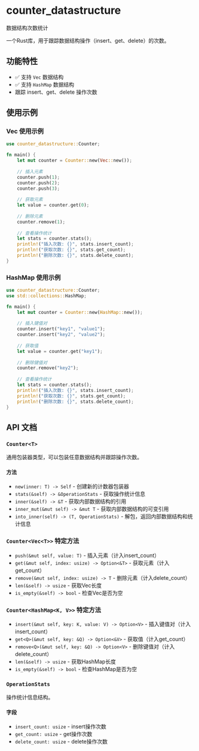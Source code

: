# counter_datastructure
数据结构次数统计

一个Rust库，用于跟踪数据结构操作（insert、get、delete）的次数。

## 功能特性

- ✅ 支持 `Vec` 数据结构
- ✅ 支持 `HashMap` 数据结构
- 跟踪 insert、get、delete 操作次数

## 使用示例

### Vec 使用示例

```rust
use counter_datastructure::Counter;

fn main() {
    let mut counter = Counter::new(Vec::new());
    
    // 插入元素
    counter.push(1);
    counter.push(2);
    counter.push(3);
    
    // 获取元素
    let value = counter.get(0);
    
    // 删除元素
    counter.remove(1);
    
    // 查看操作统计
    let stats = counter.stats();
    println!("插入次数: {}", stats.insert_count);
    println!("获取次数: {}", stats.get_count);
    println!("删除次数: {}", stats.delete_count);
}
```

### HashMap 使用示例

```rust
use counter_datastructure::Counter;
use std::collections::HashMap;

fn main() {
    let mut counter = Counter::new(HashMap::new());
    
    // 插入键值对
    counter.insert("key1", "value1");
    counter.insert("key2", "value2");
    
    // 获取值
    let value = counter.get("key1");
    
    // 删除键值对
    counter.remove("key2");
    
    // 查看操作统计
    let stats = counter.stats();
    println!("插入次数: {}", stats.insert_count);
    println!("获取次数: {}", stats.get_count);
    println!("删除次数: {}", stats.delete_count);
}
```

## API 文档

### `Counter<T>`

通用包装器类型，可以包装任意数据结构并跟踪操作次数。

#### 方法

- `new(inner: T) -> Self` - 创建新的计数器包装器
- `stats(&self) -> &OperationStats` - 获取操作统计信息
- `inner(&self) -> &T` - 获取内部数据结构的引用
- `inner_mut(&mut self) -> &mut T` - 获取内部数据结构的可变引用
- `into_inner(self) -> (T, OperationStats)` - 解包，返回内部数据结构和统计信息

### `Counter<Vec<T>>` 特定方法

- `push(&mut self, value: T)` - 插入元素（计入insert_count）
- `get(&mut self, index: usize) -> Option<&T>` - 获取元素（计入get_count）
- `remove(&mut self, index: usize) -> T` - 删除元素（计入delete_count）
- `len(&self) -> usize` - 获取Vec长度
- `is_empty(&self) -> bool` - 检查Vec是否为空

### `Counter<HashMap<K, V>>` 特定方法

- `insert(&mut self, key: K, value: V) -> Option<V>` - 插入键值对（计入insert_count）
- `get<Q>(&mut self, key: &Q) -> Option<&V>` - 获取值（计入get_count）
- `remove<Q>(&mut self, key: &Q) -> Option<V>` - 删除键值对（计入delete_count）
- `len(&self) -> usize` - 获取HashMap长度
- `is_empty(&self) -> bool` - 检查HashMap是否为空

### `OperationStats`

操作统计信息结构。

#### 字段

- `insert_count: usize` - insert操作次数
- `get_count: usize` - get操作次数
- `delete_count: usize` - delete操作次数

